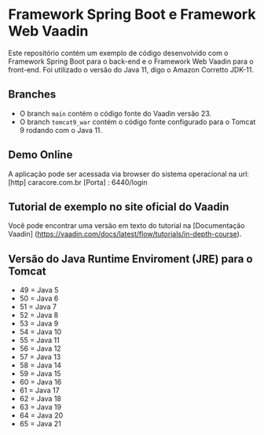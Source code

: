 # Framework Spring Boot e Framework Web Vaadin

Este repositório contém um exemplo de código desenvolvido com o Framework Spring Boot para o back-end e o Framework Web Vaadin para o front-end. Foi utilizado o versão do Java 11, digo o Amazon Corretto JDK-11.

## Branches

- O branch `main` contém o código fonte do Vaadin versão 23.
- O branch `tomcat9_war` contém o código fonte configurado para o Tomcat 9 rodando com o Java 11.

## Demo Online 
A aplicação pode ser acessada via browser do sistema operacional na url:
[http] caracore.com.br [Porta] : 6440/login

## Tutorial de exemplo no site oficial do Vaadin
Você pode encontrar uma versão em texto do tutorial na [Documentação Vaadin]
(https://vaadin.com/docs/latest/flow/tutorials/in-depth-course).


## Versão do Java Runtime Enviroment (JRE) para o Tomcat
- 49 = Java 5
- 50 = Java 6
- 51 = Java 7
- 52 = Java 8
- 53 = Java 9
- 54 = Java 10
- 55 = Java 11
- 56 = Java 12
- 57 = Java 13
- 58 = Java 14
- 59 = Java 15
- 60 = Java 16
- 61 = Java 17
- 62 = Java 18
- 63 = Java 19
- 64 = Java 20
- 65 = Java 21
